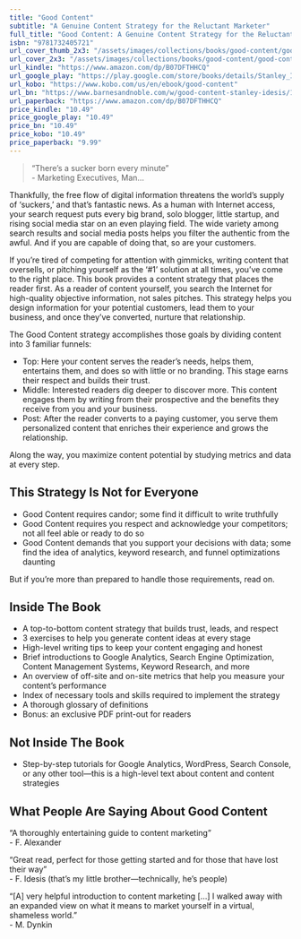```yaml
---
title: "Good Content"
subtitle: "A Genuine Content Strategy for the Reluctant Marketer"
full_title: "Good Content: A Genuine Content Strategy for the Reluctant Marketer"
isbn: "9781732405721"
url_cover_thumb_2x3: "/assets/images/collections/books/good-content/good-content-cover-thumbnail.png"
url_cover_2x3: "/assets/images/collections/books/good-content/good-content-cover-2x3.png"
url_kindle: "https://www.amazon.com/dp/B07DFTHHCQ"
url_google_play: "https://play.google.com/store/books/details/Stanley_Idesis_Good_Content?id=AP5dDwAAQBAJ"
url_kobo: "https://www.kobo.com/us/en/ebook/good-content"
url_bn: "https://www.barnesandnoble.com/w/good-content-stanley-idesis/1128835152?ean=2940162020660"
url_paperback: "https://www.amazon.com/dp/B07DFTHHCQ"
price_kindle: "10.49"
price_google_play: "10.49"
price_bn: "10.49"
price_kobo: "10.49"
price_paperback: "9.99"
---
```

> “There’s a sucker born every minute”  
> \- Marketing Executives, Man…

Thankfully, the free flow of digital information threatens the world’s supply of ‘suckers,’ and that’s fantastic news. As a human with Internet access, your search request puts every big brand, solo blogger, little startup, and rising social media star on an even playing field. The wide variety among search results and social media posts helps you filter the authentic from the awful. And if you are capable of doing that, so are your customers.

If you’re tired of competing for attention with gimmicks, writing content that oversells, or pitching yourself as the ‘#1’ solution at all times, you’ve come to the right place. This book provides a content strategy that places the reader first. As a reader of content yourself, you search the Internet for high-quality objective information, not sales pitches. This strategy helps you design information for your potential customers, lead them to your business, and once they’ve converted, nurture that relationship.

The Good Content strategy accomplishes those goals by dividing content into 3 familiar funnels:

- Top: Here your content serves the reader’s needs, helps them, entertains them, and does so with little or no branding. This stage earns their respect and builds their trust.
- Middle: Interested readers dig deeper to discover more. This content engages them by writing from their prospective and the benefits they receive from you and your business.
- Post: After the reader converts to a paying customer, you serve them personalized content that enriches their experience and grows the relationship.

Along the way, you maximize content potential by studying metrics and data at every step.

## This Strategy Is Not for Everyone

- Good Content requires candor; some find it difficult to write truthfully
- Good Content requires you respect and acknowledge your competitors; not all feel able or ready to do so
- Good Content demands that you support your decisions with data; some find the idea of analytics, keyword research, and funnel optimizations daunting

But if you’re more than prepared to handle those requirements, read on.

## Inside The Book

- A top-to-bottom content strategy that builds trust, leads, and respect
- 3 exercises to help you generate content ideas at every stage
- High-level writing tips to keep your content engaging and honest
- Brief introductions to Google Analytics, Search Engine Optimization, Content Management Systems, Keyword Research, and more
- An overview of off-site and on-site metrics that help you measure your content’s performance
- Index of necessary tools and skills required to implement the strategy
- A thorough glossary of definitions
- Bonus: an exclusive PDF print-out for readers

## Not Inside The Book

- Step-by-step tutorials for Google Analytics, WordPress, Search Console, or any other tool—this is a high-level text about content and content strategies

## What People Are Saying About Good Content

“A thoroughly entertaining guide to content marketing”  
\- F. Alexander

“Great read, perfect for those getting started and for those that have lost their way”  
\- F. Idesis (that’s my little brother—technically, he’s people)

“[A] very helpful introduction to content marketing […] I walked away with an expanded view on what it means to market yourself in a virtual, shameless world.”  
\- M. Dynkin
